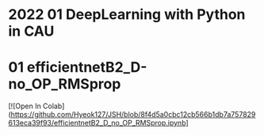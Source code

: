 # 2022 01 DeepLearning with Python in CAU

# 01 efficientnetB2_D-no_OP_RMSprop 
[![Open In Colab](https://github.com/Hyeok127/JSH/blob/8f4d5a0cbc12cb566b1db7a757829613eca39f93/efficientnetB2_D_no_OP_RMSprop.ipynb]
